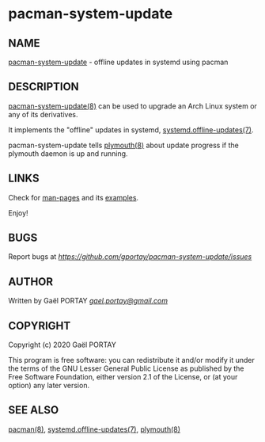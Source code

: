 # pacman-system-update

## NAME

[pacman-system-update][pacman-system-update(8)] - offline updates in systemd
using pacman

## DESCRIPTION

[pacman-system-update(8)] can be used to upgrade an Arch Linux system or any of
its derivatives.

It implements the "offline" updates in systemd, [systemd.offline-updates(7)].

pacman-system-update tells [plymouth(8)] about update progress if the plymouth
daemon is up and running.

## LINKS

Check for [man-pages][pacman-system-update(8)] and its [examples].

Enjoy!

## BUGS

Report bugs at *https://github.com/gportay/pacman-system-update/issues*

## AUTHOR

Written by Gaël PORTAY *gael.portay@gmail.com*

## COPYRIGHT

Copyright (c) 2020 Gaël PORTAY

This program is free software: you can redistribute it and/or modify it under
the terms of the GNU Lesser General Public License as published by the Free
Software Foundation, either version 2.1 of the License, or (at your option) any
later version.

## SEE ALSO

[pacman(8)], [systemd.offline-updates(7)], [plymouth(8)]

[pacman-system-update(8)]: pacman-system-update.8.adoc
[examples]: pacman-system-update.8.adoc#examples
[pacman(8)]: https://www.mankier.com/8/pacman
[systemd.offline-updates(7)]: https://www.mankier.com/7/systemd.offline-updates
[plymouth(8)]: https://www.mankier.com/8/plymouth
